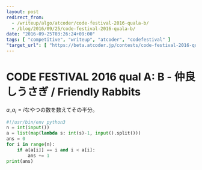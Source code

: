 ```yaml
---
layout: post
redirect_from:
  - /writeup/algo/atcoder/code-festival-2016-quala-b/
  - /blog/2016/09/25/code-festival-2016-quala-b/
date: "2016-09-25T03:26:24+09:00"
tags: [ "competitive", "writeup", "atcoder", "codefestival" ]
"target_url": [ "https://beta.atcoder.jp/contests/code-festival-2016-quala/tasks/codefestival_2016_qualA_b" ]
---
```


# CODE FESTIVAL 2016 qual A: B - 仲良しうさぎ / Friendly Rabbits

$a\_{a_i} = i$なやつの数を数えてその半分。

``` python
#!/usr/bin/env python3
n = int(input())
a = list(map(lambda s: int(s)-1, input().split()))
ans = 0
for i in range(n):
    if a[a[i]] == i and i < a[i]:
        ans += 1
print(ans)
```
